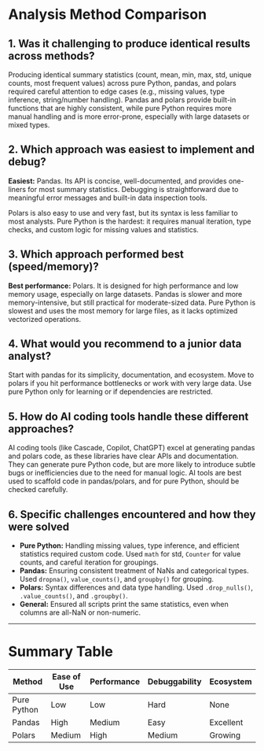 # Analysis Method Comparison

## 1. Was it challenging to produce identical results across methods?
Producing identical summary statistics (count, mean, min, max, std, unique counts, most frequent values) across pure Python, pandas, and polars required careful attention to edge cases (e.g., missing values, type inference, string/number handling). Pandas and polars provide built-in functions that are highly consistent, while pure Python requires more manual handling and is more error-prone, especially with large datasets or mixed types.

## 2. Which approach was easiest to implement and debug?
**Easiest:** Pandas. Its API is concise, well-documented, and provides one-liners for most summary statistics. Debugging is straightforward due to meaningful error messages and built-in data inspection tools.

Polars is also easy to use and very fast, but its syntax is less familiar to most analysts. Pure Python is the hardest: it requires manual iteration, type checks, and custom logic for missing values and statistics.

## 3. Which approach performed best (speed/memory)?
**Best performance:** Polars. It is designed for high performance and low memory usage, especially on large datasets. Pandas is slower and more memory-intensive, but still practical for moderate-sized data. Pure Python is slowest and uses the most memory for large files, as it lacks optimized vectorized operations.

## 4. What would you recommend to a junior data analyst?
Start with pandas for its simplicity, documentation, and ecosystem. Move to polars if you hit performance bottlenecks or work with very large data. Use pure Python only for learning or if dependencies are restricted.

## 5. How do AI coding tools handle these different approaches?
AI coding tools (like Cascade, Copilot, ChatGPT) excel at generating pandas and polars code, as these libraries have clear APIs and documentation. They can generate pure Python code, but are more likely to introduce subtle bugs or inefficiencies due to the need for manual logic. AI tools are best used to scaffold code in pandas/polars, and for pure Python, should be checked carefully.

## 6. Specific challenges encountered and how they were solved
- **Pure Python:** Handling missing values, type inference, and efficient statistics required custom code. Used `math` for std, `Counter` for value counts, and careful iteration for groupings.
- **Pandas:** Ensuring consistent treatment of NaNs and categorical types. Used `dropna()`, `value_counts()`, and `groupby()` for grouping.
- **Polars:** Syntax differences and data type handling. Used `.drop_nulls()`, `.value_counts()`, and `.groupby()`.
- **General:** Ensured all scripts print the same statistics, even when columns are all-NaN or non-numeric.

---

# Summary Table
| Method         | Ease of Use | Performance | Debuggability | Ecosystem |
|---------------|-------------|-------------|---------------|-----------|
| Pure Python   | Low         | Low         | Hard          | None      |
| Pandas        | High        | Medium      | Easy          | Excellent |
| Polars        | Medium      | High        | Medium        | Growing   |

